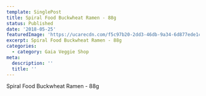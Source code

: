 ```yaml
---
template: SinglePost
title: Spiral Food Buckwheat Ramen - 88g
status: Published
date: '2018-05-25'
featuredImage: 'https://ucarecdn.com/f5c97b20-2dd3-46db-9a34-6d877ede1c47/'
excerpt: Spiral Food Buckwheat Ramen - 88g
categories:
  - category: Gaia Veggie Shop
meta:
  description: ''
  title: ''
---
```

Spiral Food Buckwheat Ramen - 88g
